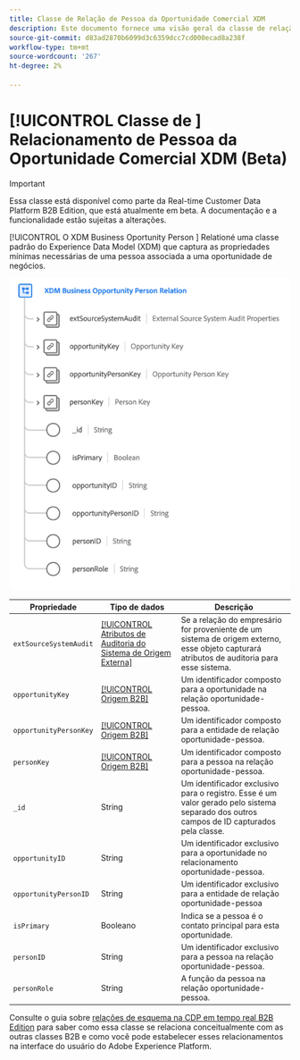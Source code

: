 ```yaml
---
title: Classe de Relação de Pessoa da Oportunidade Comercial XDM
description: Este documento fornece uma visão geral da classe de relação de pessoa da oportunidade de negócios XDM no Experience Data Model (XDM).
source-git-commit: d83ad2870b6099d3c6359dcc7cd000ecad8a238f
workflow-type: tm+mt
source-wordcount: '267'
ht-degree: 2%

---
```


# [!UICONTROL Classe de ] Relacionamento de Pessoa da Oportunidade Comercial XDM (Beta)

>[!IMPORTANT]
>
>Essa classe está disponível como parte da Real-time Customer Data Platform B2B Edition, que está atualmente em beta. A documentação e a funcionalidade estão sujeitas a alterações.

[!UICONTROL O XDM Business Oportunity Person ] Relationé uma classe padrão do Experience Data Model (XDM) que captura as propriedades mínimas necessárias de uma pessoa associada a uma oportunidade de negócios.

![](../../images/classes/b2b/business-opportunity-person-relation.png)

| Propriedade | Tipo de dados | Descrição |
| --- | --- | --- |
| `extSourceSystemAudit` | [[!UICONTROL Atributos de Auditoria do Sistema de Origem Externa]](../../data-types/external-source-system-audit-attributes.md) | Se a relação do empresário for proveniente de um sistema de origem externo, esse objeto capturará atributos de auditoria para esse sistema. |
| `opportunityKey` | [[!UICONTROL Origem B2B]](../../data-types/b2b-source.md) | Um identificador composto para a oportunidade na relação oportunidade-pessoa. |
| `opportunityPersonKey` | [[!UICONTROL Origem B2B]](../../data-types/b2b-source.md) | Um identificador composto para a entidade de relação oportunidade-pessoa. |
| `personKey` | [[!UICONTROL Origem B2B]](../../data-types/b2b-source.md) | Um identificador composto para a pessoa na relação oportunidade-pessoa. |
| `_id` | String | Um identificador exclusivo para o registro. Esse é um valor gerado pelo sistema separado dos outros campos de ID capturados pela classe. |
| `opportunityID` | String | Um identificador exclusivo para a oportunidade no relacionamento oportunidade-pessoa. |
| `opportunityPersonID` | String | Um identificador exclusivo para a entidade de relação oportunidade-pessoa |
| `isPrimary` | Booleano | Indica se a pessoa é o contato principal para esta oportunidade. |
| `personID` | String | Um identificador exclusivo para a pessoa na relação oportunidade-pessoa. |
| `personRole` | String | A função da pessoa na relação oportunidade-pessoa. |

Consulte o guia sobre [relações de esquema na CDP em tempo real B2B Edition](../../tutorials/relationship-b2b.md) para saber como essa classe se relaciona conceitualmente com as outras classes B2B e como você pode estabelecer esses relacionamentos na interface do usuário do Adobe Experience Platform.
